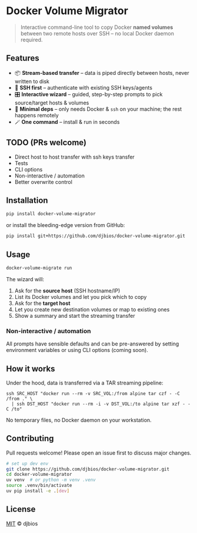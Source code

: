 # Docker Volume Migrator

> Interactive command-line tool to copy Docker **named volumes** between two remote hosts over SSH – no local Docker daemon required.

## Features

* 📦 **Stream-based transfer** – data is piped directly between hosts, never written to disk
* 🔐 **SSH first** – authenticate with existing SSH keys/agents
* 🎛️ **Interactive wizard** – guided, step-by-step prompts to pick source/target hosts & volumes
* 🐳 **Minimal deps** – only needs Docker & `ssh` on your machine; the rest happens remotely
* 🪄 **One command** – install & run in seconds


## TODO (PRs welcome)
* Direct host to host transfer with ssh keys transfer
* Tests
* CLI options
* Non-interactive / automation
* Better overwrite control


## Installation

```bash
pip install docker-volume-migrator
```

or install the bleeding-edge version from GitHub:

```bash
pip install git+https://github.com/djbios/docker-volume-migrator.git
```

## Usage

```bash
docker-volume-migrate run
```

The wizard will:

1. Ask for the **source host** (SSH hostname/IP)
2. List its Docker volumes and let you pick which to copy
3. Ask for the **target host**
4. Let you create new destination volumes or map to existing ones
5. Show a summary and start the streaming transfer

### Non-interactive / automation

All prompts have sensible defaults and can be pre-answered by setting environment variables or using CLI options (coming soon).

## How it works

Under the hood, data is transferred via a TAR streaming pipeline:

```text
ssh SRC_HOST "docker run --rm -v SRC_VOL:/from alpine tar czf - -C /from ." \
  | ssh DST_HOST "docker run --rm -i -v DST_VOL:/to alpine tar xzf - -C /to"
```

No temporary files, no Docker daemon on your workstation.

## Contributing

Pull requests welcome! Please open an issue first to discuss major changes.

```bash
# set up dev env
git clone https://github.com/djbios/docker-volume-migrator.git
cd docker-volume-migrator
uv venv  # or python -m venv .venv
source .venv/bin/activate
uv pip install -e .[dev]
```

## License

[MIT](LICENSE)  © djbios
